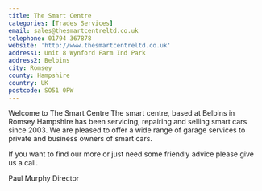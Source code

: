 ```yaml
---
title: The Smart Centre
categories: [Trades Services]
email: sales@thesmartcentreltd.co.uk
telephone: 01794 367878
website: 'http://www.thesmartcentreltd.co.uk'
address1: Unit 8 Wynford Farm Ind Park
address2: Belbins
city: Romsey
county: Hampshire
country: UK
postcode: SO51 0PW
---
```

Welcome to The Smart Centre The smart centre, based at Belbins in Romsey Hampshire has been servicing, repairing and selling smart cars since 2003. We are pleased to offer a wide range of garage services to private and business owners of smart cars.

If you want to find our more or just need some friendly advice please give us a call.

Paul Murphy
Director
